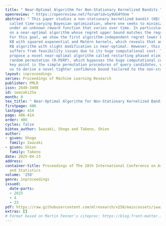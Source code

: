 ```yaml
---
title: " Near-Optimal Algorithm for Non-Stationary Kernelized Bandits "
openreview: " https://openreview.net/forum?id=1y9UG4YOnm "
abstract: " This paper studies a non-stationary kernelized bandit (KB) problem, also
  called time-varying Bayesian optimization, where one seeks to minimize the regret
  under an unknown reward function that varies over time. In particular, we focus
  on a near-optimal algorithm whose regret upper bound matches the regret lower bound.
  For this goal, we show the first algorithm-independent regret lower bound for non-stationary
  KB with squared exponential and Matérn kernels, which reveals that an existing optimization-based
  KB algorithm with slight modification is near-optimal. However, this existing algorithm
  suffers from feasibility issues due to its huge computational cost. Therefore, we
  propose a novel near-optimal algorithm called restarting phased elimination with
  random permutation (R-PERP), which bypasses the huge computational cost. A technical
  key point is the simple permutation procedures of query candidates, which enable
  us to derive a novel tighter confidence bound tailored to the non-stationary problems. "
layout: inproceedings
series: Proceedings of Machine Learning Research
publisher: PMLR
issn: 2640-3498
id: iwazaki25a
month: 0
tex_title: " Near-Optimal Algorithm for Non-Stationary Kernelized Bandits "
firstpage: 406
lastpage: 414
page: 406-414
order: 406
cycles: false
bibtex_author: Iwazaki, Shogo and Takeno, Shion
author:
- given: Shogo
  family: Iwazaki
- given: Shion
  family: Takeno
date: 2025-04-23
address:
container-title: Proceedings of The 28th International Conference on Artificial Intelligence
  and Statistics
volume: '258'
genre: inproceedings
issued:
  date-parts:
  - 2025
  - 4
  - 23
pdf: https://raw.githubusercontent.com/mlresearch/v258/main/assets/iwazaki25a/iwazaki25a.pdf
extras: []
# Format based on Martin Fenner's citeproc: https://blog.front-matter.io/posts/citeproc-yaml-for-bibliographies/
---
```

